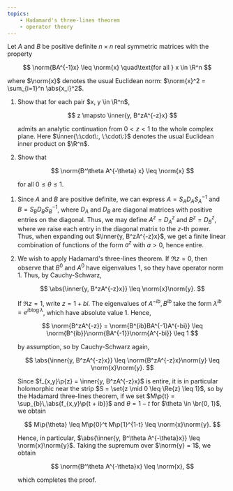 ```yaml
---
topics:
    - Hadamard's three-lines theorem
    - operator theory
---
```


<problem>

Let $A$ and $B$ be positive definite $n \times n$ real symmetric matrices with the property

$$
\norm{BA^{-1}x} \leq \norm{x}
\quad\text{for all } x \in \R^n
$$

where $\norm{x}$ denotes the usual Euclidean norm: $\norm{x}^2 = \sum_{i=1}^n \abs{x_i}^2$.

1. Show that for each pair $x, y \in \R^n$,

    $$
    z \mapsto \inner{y, B^zA^{-z}x}
    $$

    admits an analytic continuation from $0 < z < 1$ to the whole complex plane. Here $\inner{\:\cdot\:, \:\cdot\:}$ denotes the usual Euclidean inner product on $\R^n$.

2. Show that

    $$
    \norm{B^\theta A^{-\theta} x} \leq \norm{x}
    $$

    for all $0 \leq \theta \leq 1$.

</problem>

<solution>

1. Since $A$ and $B$ are positive definite, we can express $A = S_AD_AS_A^{-1}$ and $B = S_BD_BS_B^{-1}$, where $D_A$ and $D_B$ are diagonal matrices with positive entries on the diagonal. Thus, we may define $A^z = D_A^z$ and $B^z = D_B^z$, where we raise each entry in the diagonal matrix to the $z$-th power. Thus, when expanding out $\inner{y, B^zA^{-z}x}$, we get a finite linear combination of functions of the form $a^z$ with $a > 0$, hence entire.
2. We wish to apply Hadamard's three-lines theorem. If $\Re{z} = 0$, then observe that $B^0$ and $A^0$ have eigenvalues $1$, so they have operator norm $1$. Thus, by Cauchy-Schwarz,

    $$
    \abs{\inner{y, B^zA^{-z}x}}
        \leq \norm{x}\norm{y}.
    $$

    If $\Re{z} = 1$, write $z = 1 + bi$. The eigenvalues of $A^{-ib}, B^{ib}$ take the form $\lambda^{ib} = e^{ib\log{\lambda}}$, which have absolute value $1$. Hence,

    $$
    \norm{B^zA^{-z}}
        = \norm{B^{ib}BA^{-1}A^{-bi}}
        \leq \norm{B^{ib}}\norm{BA^{-1}}\norm{A^{-bi}}
        \leq 1
    $$

    by assumption, so by Cauchy-Schwarz again,

    $$
    \abs{\inner{y, B^zA^{-z}x}}
        \leq \norm{B^zA^{-z}x}\norm{y}
        \leq \norm{x}\norm{y}.
    $$

    Since $f_{x,y}\p{z} = \inner{y, B^zA^{-z}x}$ is entire, it is in particular holomorphic near the strip $S = \set{z \mid 0 \leq \Re{z} \leq 1}$, so by the Hadamard three-lines theorem, if we set $M\p{t} = \sup_{b}\,\abs{f_{x,y}\p{t + ib}}$ and $\theta = 1 - t$ for $\theta \in \br{0, 1}$, we obtain

    $$
    M\p{\theta} \leq M\p{0}^t M\p{1}^{1-t} \leq \norm{x}\norm{y}.
    $$

    Hence, in particular, $\abs{\inner{y, B^\theta A^{-\theta}x}} \leq \norm{x}\norm{y}$. Taking the supremum over $\norm{y} = 1$, we obtain

    $$
    \norm{B^\theta A^{-\theta}x} \leq \norm{x},
    $$

    which completes the proof.

</solution>
